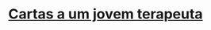 # [Cartas a um jovem terapeuta](https://www.amazon.com.br/Cartas-jovem-terapeuta-psicoterapeutas-aspirantes/dp/854221658X)
